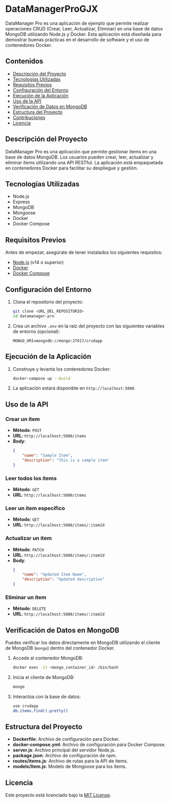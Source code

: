 # DataManagerProGJX

DataManager Pro es una aplicación de ejemplo que permite realizar operaciones CRUD (Crear, Leer, Actualizar, Eliminar) en una base de datos MongoDB utilizando Node.js y Docker. Esta aplicación está diseñada para demostrar buenas prácticas en el desarrollo de software y el uso de contenedores Docker.

## Contenidos

- [Descripción del Proyecto](#descripción-del-proyecto)
- [Tecnologías Utilizadas](#tecnologías-utilizadas)
- [Requisitos Previos](#requisitos-previos)
- [Configuración del Entorno](#configuración-del-entorno)
- [Ejecución de la Aplicación](#ejecución-de-la-aplicación)
- [Uso de la API](#uso-de-la-api)
- [Verificación de Datos en MongoDB](#verificación-de-datos-en-mongodb)
- [Estructura del Proyecto](#estructura-del-proyecto)
- [Contribuciones](#contribuciones)
- [Licencia](#licencia)

## Descripción del Proyecto

DataManager Pro es una aplicación que permite gestionar ítems en una base de datos MongoDB. Los usuarios pueden crear, leer, actualizar y eliminar ítems utilizando una API RESTful. La aplicación está empaquetada en contenedores Docker para facilitar su despliegue y gestión.

## Tecnologías Utilizadas

- Node.js
- Express
- MongoDB
- Mongoose
- Docker
- Docker Compose

## Requisitos Previos

Antes de empezar, asegúrate de tener instalados los siguientes requisitos:

- [Node.js](https://nodejs.org/) (v14 o superior)
- [Docker](https://www.docker.com/)
- [Docker Compose](https://docs.docker.com/compose/)

## Configuración del Entorno

1. Clona el repositorio del proyecto:

    ```sh
    git clone <URL_DEL_REPOSITORIO>
    cd datamanager-pro
    ```

2. Crea un archivo `.env` en la raíz del proyecto con las siguientes variables de entorno (opcional):

    ```env
    MONGO_URI=mongodb://mongo:27017/crudapp
    ```

## Ejecución de la Aplicación

1. Construye y levanta los contenedores Docker:

    ```sh
    docker-compose up --build
    ```

2. La aplicación estará disponible en `http://localhost:5000`.

## Uso de la API

### Crear un ítem

- **Método**: `POST`
- **URL**: `http://localhost:5000/items`
- **Body**:
    ```json
    {
        "name": "Sample Item",
        "description": "This is a sample item"
    }
    ```

### Leer todos los ítems

- **Método**: `GET`
- **URL**: `http://localhost:5000/items`

### Leer un ítem específico

- **Método**: `GET`
- **URL**: `http://localhost:5000/items/:itemId`

### Actualizar un ítem

- **Método**: `PATCH`
- **URL**: `http://localhost:5000/items/:itemId`
- **Body**:
    ```json
    {
        "name": "Updated Item Name",
        "description": "Updated description"
    }
    ```

### Eliminar un ítem

- **Método**: `DELETE`
- **URL**: `http://localhost:5000/items/:itemId`

## Verificación de Datos en MongoDB

Puedes verificar los datos directamente en MongoDB utilizando el cliente de MongoDB (`mongo`) dentro del contenedor Docker.

1. Accede al contenedor MongoDB:

    ```sh
    docker exec -it <mongo_container_id> /bin/bash
    ```

2. Inicia el cliente de MongoDB:

    ```sh
    mongo
    ```

3. Interactúa con la base de datos:

    ```sh
    use crudapp
    db.items.find().pretty()
    ```

## Estructura del Proyecto

- **Dockerfile**: Archivo de configuración para Docker.
- **docker-compose.yml**: Archivo de configuración para Docker Compose.
- **server.js**: Archivo principal del servidor Node.js.
- **package.json**: Archivo de configuración de npm.
- **routes/items.js**: Archivo de rutas para la API de ítems.
- **models/Item.js**: Modelo de Mongoose para los ítems.


## Licencia

Este proyecto está licenciado bajo la [MIT License](LICENSE).

